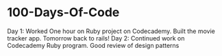 # 100-Days-Of-Code
Day 1: Worked One hour on Ruby project on Codecademy. Built the movie tracker app. Tomorrow back to rails! 
Day 2: Continued work on Codecademy Ruby program. Good review of design patterns
